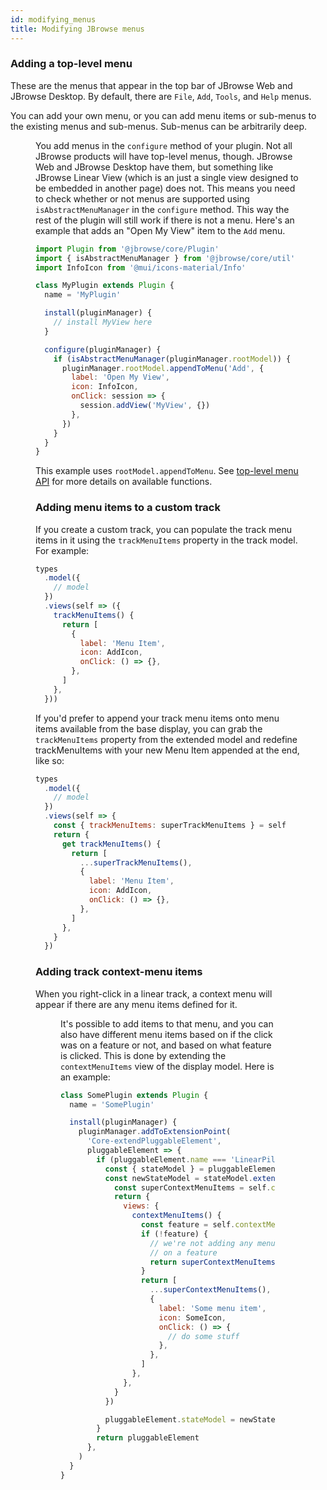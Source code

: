 ```yaml
---
id: modifying_menus
title: Modifying JBrowse menus
---
```


### Adding a top-level menu

These are the menus that appear in the top bar of JBrowse Web and JBrowse
Desktop. By default, there are `File`, `Add`, `Tools`, and `Help` menus.

You can add your own menu, or you can add menu items or sub-menus to the
existing menus and sub-menus. Sub-menus can be arbitrarily deep.

<Figure src="/img/top_level_menus.png" caption="In the above screenshot, the `Add` menu provides quick access to adding a view via the UI; this is a good place to consider adding your own custom view type."/>

You add menus in the `configure` method of your plugin. Not all JBrowse
products will have top-level menus, though. JBrowse Web and JBrowse Desktop
have them, but something like JBrowse Linear View (which is an just a single
view designed to be embedded in another page) does not. This means you need to
check whether or not menus are supported using `isAbstractMenuManager` in the
`configure` method. This way the rest of the plugin will still work if there is
not a menu. Here's an example that adds an "Open My View" item to the `Add`
menu.

```js
import Plugin from '@jbrowse/core/Plugin'
import { isAbstractMenuManager } from '@jbrowse/core/util'
import InfoIcon from '@mui/icons-material/Info'

class MyPlugin extends Plugin {
  name = 'MyPlugin'

  install(pluginManager) {
    // install MyView here
  }

  configure(pluginManager) {
    if (isAbstractMenuManager(pluginManager.rootModel)) {
      pluginManager.rootModel.appendToMenu('Add', {
        label: 'Open My View',
        icon: InfoIcon,
        onClick: session => {
          session.addView('MyView', {})
        },
      })
    }
  }
}
```

This example uses `rootModel.appendToMenu`. See [top-level menu
API](/docs/api_guide#rootmodel-menu-api) for more details on available functions.

### Adding menu items to a custom track

If you create a custom track, you can populate the track menu items in it using
the `trackMenuItems` property in the track model. For example:

```js
types
  .model({
    // model
  })
  .views(self => ({
    trackMenuItems() {
      return [
        {
          label: 'Menu Item',
          icon: AddIcon,
          onClick: () => {},
        },
      ]
    },
  }))
```

If you'd prefer to append your track menu items onto menu items available from the
base display, you can grab the `trackMenuItems` property from the extended model
and redefine trackMenuItems with your new Menu Item appended at the end, like so:

```js
types
  .model({
    // model
  })
  .views(self => {
    const { trackMenuItems: superTrackMenuItems } = self
    return {
      get trackMenuItems() {
        return [
          ...superTrackMenuItems(),
          {
            label: 'Menu Item',
            icon: AddIcon,
            onClick: () => {},
          },
        ]
      },
    }
  })
```

### Adding track context-menu items

When you right-click in a linear track, a context menu will appear if there are
any menu items defined for it.

<Figure src="/img/linear_align_ctx_menu.png" caption="A screenshot of a context menu available on a linear genome view track. Here, we see the context menu of a feature right-clicked on a LinearAlignmentsDisplay."/>

It's possible to add items to that menu, and you can also have different menu
items based on if the click was on a feature or not, and based on what feature
is clicked. This is done by extending the `contextMenuItems` view of the
display model. Here is an example:

```js
class SomePlugin extends Plugin {
  name = 'SomePlugin'

  install(pluginManager) {
    pluginManager.addToExtensionPoint(
      'Core-extendPluggableElement',
      pluggableElement => {
        if (pluggableElement.name === 'LinearPileupDisplay') {
          const { stateModel } = pluggableElement
          const newStateModel = stateModel.extend(self => {
            const superContextMenuItems = self.contextMenuItems
            return {
              views: {
                contextMenuItems() {
                  const feature = self.contextMenuFeature
                  if (!feature) {
                    // we're not adding any menu items since the click was not
                    // on a feature
                    return superContextMenuItems()
                  }
                  return [
                    ...superContextMenuItems(),
                    {
                      label: 'Some menu item',
                      icon: SomeIcon,
                      onClick: () => {
                        // do some stuff
                      },
                    },
                  ]
                },
              },
            }
          })

          pluggableElement.stateModel = newStateModel
        }
        return pluggableElement
      },
    )
  }
}
```
